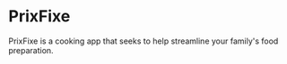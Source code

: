 # PrixFixe

PrixFixe is a cooking app that seeks to help streamline your family's food preparation.
